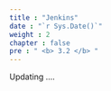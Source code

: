 ```yaml
---
title : "Jenkins"
date : "`r Sys.Date()`"
weight : 2
chapter : false
pre : " <b> 3.2 </b> "
---
```


Updating ....


